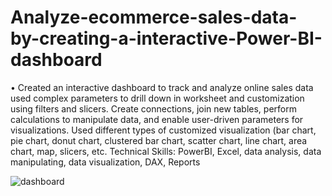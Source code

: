 # Analyze-ecommerce-sales-data-by-creating-a-interactive-Power-BI-dashboard


• Created an interactive dashboard to track and analyze online sales data used complex parameters to drill down in worksheet and customization using filters and slicers. Create connections, join new tables, perform calculations to manipulate data, and enable user-driven parameters for visualizations. Used different types of customized visualization (bar chart, pie chart, donut chart, clustered bar chart, scatter chart, line chart, area chart, map, slicers, etc.
Technical Skills: PowerBI, Excel, data analysis, data manipulating, data visualization, DAX, Reports

![dashboard](https://github.com/moreatharvaa/Analyze-ecommerce-sales-data-by-creating-a-interactive-Power-BI-dashboard/assets/88966976/16e3dcb9-95ea-4c36-8ca7-eba2856cf6c9)
